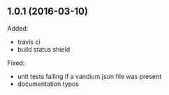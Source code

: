 ## 1.0.1 (2016-03-10)

Added:

* travis ci
* build status shield

Fixed:
 
* unit tests failing if a vandium.json file was present
* documentation typos
